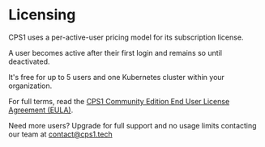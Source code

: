 # Licensing

CPS1 uses a per-active-user pricing model for its subscription license.

A user becomes active after their first login and remains so until deactivated.

It's free for up to 5 users and one Kubernetes cluster within your organization.

For full terms, read the [CPS1 Community Edition End User License Agreement (EULA)](https://cps1.tech/eula).

Need more users? Upgrade for full support and no usage limits contacting our team at [contact@cps1.tech](mailto:contact@cps1.tech)